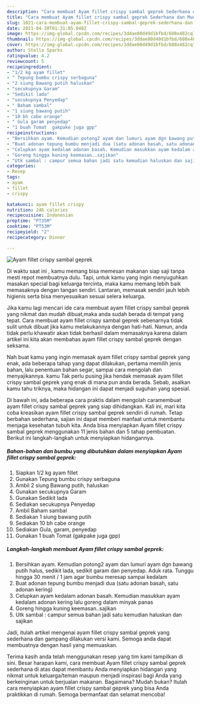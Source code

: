 ```yaml
---
description: "Cara membuat Ayam fillet crispy sambal geprek Sederhana dan Mudah Dibuat"
title: "Cara membuat Ayam fillet crispy sambal geprek Sederhana dan Mudah Dibuat"
slug: 1021-cara-membuat-ayam-fillet-crispy-sambal-geprek-sederhana-dan-mudah-dibuat
date: 2021-04-30T01:31:05.048Z
image: https://img-global.cpcdn.com/recipes/3ddae80d49d1bfbd/680x482cq70/ayam-fillet-crispy-sambal-geprek-foto-resep-utama.jpg
thumbnail: https://img-global.cpcdn.com/recipes/3ddae80d49d1bfbd/680x482cq70/ayam-fillet-crispy-sambal-geprek-foto-resep-utama.jpg
cover: https://img-global.cpcdn.com/recipes/3ddae80d49d1bfbd/680x482cq70/ayam-fillet-crispy-sambal-geprek-foto-resep-utama.jpg
author: Stella Sparks
ratingvalue: 4.2
reviewcount: 5
recipeingredient:
- "1/2 kg ayam fillet"
- " Tepung bumbu crispy serbaguna"
- "2 siung Bawang putih haluskan"
- "secukupnya Garam"
- "Sedikit lada"
- "secukupnya Penyedap"
- " Baham sambal"
- "1 siung bawang putih"
- "10 bh cabe orange"
- " Gula garam penyedap"
- "1 buah Tomat  gakpake juga gpp"
recipeinstructions:
- "Bersihkan ayam. Kemudian potong2 ayam dan lumuri ayam dgn bawang putih halus, sedikit lada, sedikit garam dan penyedap. Aduk rata. Tunggu hingga 30 menit / 1 jam agar bumbu meresap sampai kedalam"
- "Buat adonan tepung bumbu menjadi dua (satu adonan basah, satu adonan kering)"
- "Celupkan ayam kedalam adonan basah. Kemudian masukkan ayam kedalam adonan kering lalu goreng dalam minyak panas"
- "Goreng hingga kuning keemasan..sajikan"
- "Utk sambal : campur semua bahan jadi satu kemudian haluskan dan sajikan"
categories:
- Resep
tags:
- ayam
- fillet
- crispy

katakunci: ayam fillet crispy 
nutrition: 246 calories
recipecuisine: Indonesian
preptime: "PT35M"
cooktime: "PT53M"
recipeyield: "2"
recipecategory: Dinner

---
```



![Ayam fillet crispy sambal geprek](https://img-global.cpcdn.com/recipes/3ddae80d49d1bfbd/680x482cq70/ayam-fillet-crispy-sambal-geprek-foto-resep-utama.jpg)

Di waktu  saat ini , kamu memang bisa memesan makanan siap saji tanpa mesti repot membuatnya dulu. Tapi, untuk kamu yang ingin menyuguhkan masakan special bagi keluarga tercinta, maka kamu memang lebih baik memasaknya dengan tangan sendiri. Lantaran, memasak sendiri jauh lebih higienis serta bisa menyesuaikan sesuai selera keluarga.

Jika kamu lagi mencari ide cara membuat ayam fillet crispy sambal geprek yang nikmat dan mudah dibuat,maka anda sudah berada di tempat yang tepat. Cara membuat ayam fillet crispy sambal geprek  sebenarnya tidak sulit untuk dibuat jika kamu melakukannya dengan hati-hati. Namun, anda tidak perlu khawatir akan tidak berhasil dalam memasaknya 
karena dalam artikel ini kita akan membahas ayam fillet crispy sambal geprek dengan seksama.  



Nah buat kamu yang ingin memasak ayam fillet crispy sambal geprek yang enak, ada beberapa tahap yang dapat dilakukan, pertama memilih jenis bahan, lalu penentuan bahan segar, sampai cara mengolah dan menyajikannya. kamu Tak perlu pusing jika hendak memasak ayam fillet crispy sambal geprek yang enak di mana pun anda berada. Sebab, asalkan kamu  tahu triknya, maka hidangan ini dapat menjadi suguhan yang spesial.

Di bawah ini, ada beberapa cara praktis  dalam mengolah caramembuat ayam fillet crispy sambal geprek yang siap dihidangkan. Kali ini, mari kita coba kreasikan ayam fillet crispy sambal geprek sendiri di rumah. Tetap berbahan sederhana, sajian ini dapat memberi manfaat untuk membantu menjaga kesehatan tubuh kita. Anda bisa menyiapkan Ayam fillet crispy sambal geprek menggunakan 11 jenis bahan dan 5 tahap pembuatan. Berikut ini langkah-langkah untuk menyiapkan hidangannya.

<!--inarticleads1-->

##### Bahan-bahan dan bumbu yang dibutuhkan dalam menyiapkan Ayam fillet crispy sambal geprek:

1. Siapkan 1/2 kg ayam fillet
1. Gunakan  Tepung bumbu crispy serbaguna
1. Ambil 2 siung Bawang putih, haluskan
1. Gunakan secukupnya Garam
1. Gunakan Sedikit lada
1. Sediakan secukupnya Penyedap
1. Ambil  Baham sambal
1. Sediakan 1 siung bawang putih
1. Sediakan 10 bh cabe orange
1. Sediakan  Gula, garam, penyedap
1. Gunakan 1 buah Tomat  (gakpake juga gpp)




<!--inarticleads2-->

##### Langkah-langkah membuat Ayam fillet crispy sambal geprek:

1. Bersihkan ayam. Kemudian potong2 ayam dan lumuri ayam dgn bawang putih halus, sedikit lada, sedikit garam dan penyedap. Aduk rata. Tunggu hingga 30 menit / 1 jam agar bumbu meresap sampai kedalam
1. Buat adonan tepung bumbu menjadi dua (satu adonan basah, satu adonan kering)
1. Celupkan ayam kedalam adonan basah. Kemudian masukkan ayam kedalam adonan kering lalu goreng dalam minyak panas
1. Goreng hingga kuning keemasan..sajikan
1. Utk sambal : campur semua bahan jadi satu kemudian haluskan dan sajikan




Jadi, itulah artikel mengenai  ayam fillet crispy sambal geprek  yang sederhana dan gampang dilakukan versi kami. Semoga anda dapat membuatnya dengan hasil yang memuaskan. 

Terima kasih anda telah menggunakan resep yang tim kami tampilkan di sini. Besar harapan kami, cara membuat  Ayam fillet crispy sambal geprek sederhana di atas dapat membantu Anda menyiapkan hidangan yang nikmat untuk keluarga/teman maupun menjadi inspirasi bagi Anda yang berkeinginan untuk berjualan makanan. Bagaimana? Mudah bukan? Itulah cara menyiapkan ayam fillet crispy sambal geprek yang bisa Anda praktikkan di rumah. Semoga bermanfaat dan selamat mencoba!

